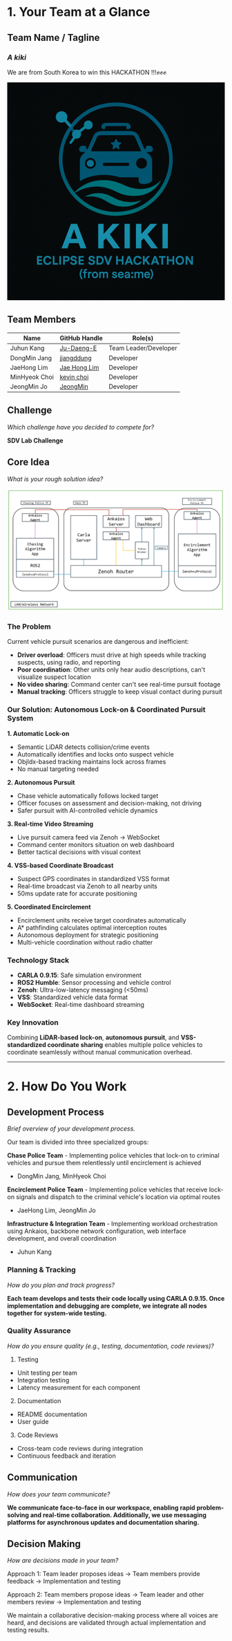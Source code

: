 # 1. Your Team at a Glance

## Team Name / Tagline  
### *A kiki*
We are from South Korea to win this HACKATHON !!!✊✊✊

<img src = "akiki.png">

## Team Members  
| Name | GitHub Handle | Role(s) |
|-------|---------------|---------|
| Juhun Kang | [Ju-Daeng-E](https://github.com/Ju-Daeng-E) | Team Leader/Developer |
| DongMin Jang | [jjangddung](https://github.com/jjangddung) | Developer |
| JaeHong Lim | [Jae Hong Lim](https://github.com/leo9044) | Developer |
| MinHyeok Choi | [kevin choi](https://github.com/cmh0728) | Developer |
| JeongMin Jo | [JeongMin](https://github.com/jojeongmin304) | Developer | 

## Challenge  
*Which challenge have you decided to compete for?*

**SDV Lab Challenge**

## Core Idea  
*What is your rough solution idea?*

<img src = "akiki_system_architecture.png">

### The Problem
Current vehicle pursuit scenarios are dangerous and inefficient:
- **Driver overload**: Officers must drive at high speeds while tracking suspects, using radio, and reporting
- **Poor coordination**: Other units only hear audio descriptions, can't visualize suspect location
- **No video sharing**: Command center can't see real-time pursuit footage
- **Manual tracking**: Officers struggle to keep visual contact during pursuit

### Our Solution: Autonomous Lock-on & Coordinated Pursuit System

**1. Automatic Lock-on**
- Semantic LiDAR detects collision/crime events
- Automatically identifies and locks onto suspect vehicle
- ObjIdx-based tracking maintains lock across frames
- No manual targeting needed

**2. Autonomous Pursuit**
- Chase vehicle automatically follows locked target
- Officer focuses on assessment and decision-making, not driving
- Safer pursuit with AI-controlled vehicle dynamics

**3. Real-time Video Streaming**
- Live pursuit camera feed via Zenoh → WebSocket
- Command center monitors situation on web dashboard
- Better tactical decisions with visual context

**4. VSS-based Coordinate Broadcast**
- Suspect GPS coordinates in standardized VSS format
- Real-time broadcast via Zenoh to all nearby units
- 50ms update rate for accurate positioning

**5. Coordinated Encirclement**
- Encirclement units receive target coordinates automatically
- A* pathfinding calculates optimal interception routes
- Autonomous deployment for strategic positioning
- Multi-vehicle coordination without radio chatter

### Technology Stack
- **CARLA 0.9.15**: Safe simulation environment
- **ROS2 Humble**: Sensor processing and vehicle control
- **Zenoh**: Ultra-low-latency messaging (<50ms)
- **VSS**: Standardized vehicle data format
- **WebSocket**: Real-time dashboard streaming

### Key Innovation
Combining **LiDAR-based lock-on**, **autonomous pursuit**, and **VSS-standardized coordinate sharing** enables multiple police vehicles to 
coordinate seamlessly without manual communication overhead.

---

# 2. How Do You Work

## Development Process  
*Brief overview of your development process.*

Our team is divided into three specialized groups:

**Chase Police Team** - Implementing police vehicles that lock-on to criminal vehicles and pursue them relentlessly until encirclement is achieved
- DongMin Jang, MinHyeok Choi
  
**Encirclement Police Team** - Implementing police vehicles that receive lock-on signals and dispatch to the criminal vehicle's location via optimal routes
- JaeHong Lim, JeongMin Jo
  
**Infrastructure & Integration Team** - Implementing workload orchestration using Ankaios, backbone network configuration, web interface development, and overall coordination
- Juhun Kang

### Planning & Tracking  
*How do you plan and track progress?*

**Each team develops and tests their code locally using CARLA 0.9.15. Once implementation and debugging are complete, we integrate all nodes together for system-wide testing.**

### Quality Assurance  
*How do you ensure quality (e.g., testing, documentation, code reviews)?*

1. Testing

- Unit testing per team
- Integration testing
- Latency measurement for each component

2. Documentation

- README documentation
- User guide

3. Code Reviews

- Cross-team code reviews during integration
- Continuous feedback and iteration

## Communication  
*How does your team communicate?*

**We communicate face-to-face in our workspace, enabling rapid problem-solving and real-time collaboration. Additionally, we use messaging platforms for asynchronous updates and documentation sharing.**

## Decision Making  
*How are decisions made in your team?*

Approach 1: Team leader proposes ideas → Team members provide feedback → Implementation and testing

Approach 2: Team members propose ideas → Team leader and other members review → Implementation and testing

We maintain a collaborative decision-making process where all voices are heard, and decisions are validated through actual implementation and testing results.
